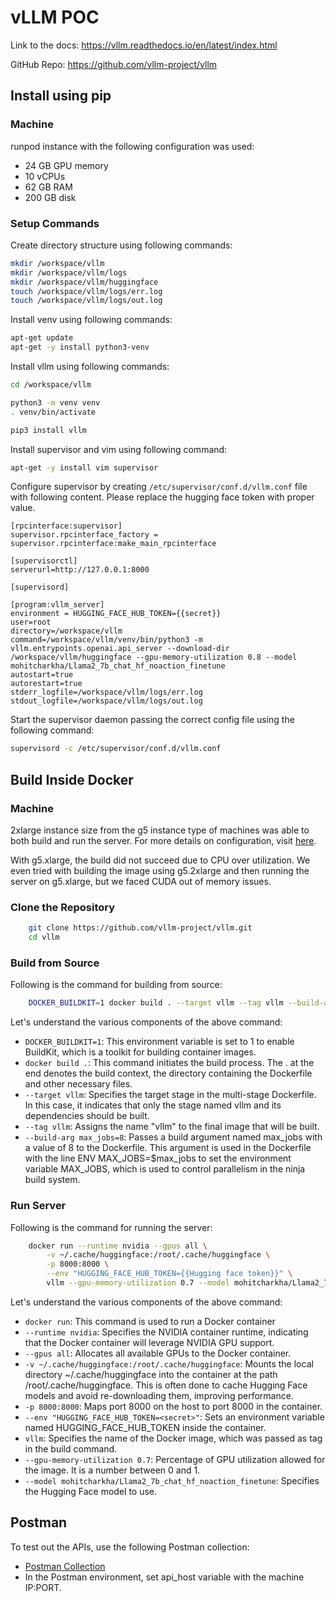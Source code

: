 # vLLM POC

Link to the docs: https://vllm.readthedocs.io/en/latest/index.html

GitHub Repo: https://github.com/vllm-project/vllm

## Install using pip

### Machine
runpod instance with the following configuration was used:
- 24 GB GPU memory
- 10 vCPUs
- 62 GB RAM
- 200 GB disk

### Setup Commands
Create directory structure using following commands:

```sh
mkdir /workspace/vllm
mkdir /workspace/vllm/logs
mkdir /workspace/vllm/huggingface
touch /workspace/vllm/logs/err.log
touch /workspace/vllm/logs/out.log
```

Install venv using following commands:

```sh
apt-get update
apt-get -y install python3-venv
```

Install vllm using following commands:

```sh
cd /workspace/vllm

python3 -m venv venv
. venv/bin/activate

pip3 install vllm
```

Install supervisor and vim using following command:

```sh
apt-get -y install vim supervisor
```

Configure supervisor by creating `/etc/supervisor/conf.d/vllm.conf` file with following content. Please replace the hugging face token with proper value.

```
[rpcinterface:supervisor]
supervisor.rpcinterface_factory = supervisor.rpcinterface:make_main_rpcinterface

[supervisorctl]
serverurl=http://127.0.0.1:8000

[supervisord]

[program:vllm_server]
environment = HUGGING_FACE_HUB_TOKEN={{secret}}
user=root
directory=/workspace/vllm
command=/workspace/vllm/venv/bin/python3 -m vllm.entrypoints.openai.api_server --download-dir /workspace/vllm/huggingface --gpu-memory-utilization 0.8 --model mohitcharkha/Llama2_7b_chat_hf_noaction_finetune
autostart=true
autorestart=true
stderr_logfile=/workspace/vllm/logs/err.log
stdout_logfile=/workspace/vllm/logs/out.log
```

Start the supervisor daemon passing the correct config file using the following command:

```sh
supervisord -c /etc/supervisor/conf.d/vllm.conf
```

## Build Inside Docker

### Machine
2xlarge instance size from the g5 instance type of machines was able to both build and run the server. For more details on configuration, visit [here](https://aws.amazon.com/ec2/instance-types/g5/).

With g5.xlarge, the build did not succeed due to CPU over utilization. We even tried with building the image using g5.2xlarge and then running the server on g5.xlarge, but we faced CUDA out of memory issues.

### Clone the Repository

```sh
    git clone https://github.com/vllm-project/vllm.git
    cd vllm
```

### Build from Source
Following is the command for building from source:
```sh
    DOCKER_BUILDKIT=1 docker build . --target vllm --tag vllm --build-arg max_jobs=8
```

Let's understand the various components of the above command:
- `DOCKER_BUILDKIT=1`: This environment variable is set to 1 to enable BuildKit, which is a toolkit for building container images.
- `docker build .`: This command initiates the build process. The . at the end denotes the build context, the directory containing the Dockerfile and other necessary files.
- `--target vllm`: Specifies the target stage in the multi-stage Dockerfile. In this case, it indicates that only the stage named vllm and its dependencies should be built.
- `--tag vllm`: Assigns the name "vllm" to the final image that will be built.
- `--build-arg max_jobs=8`: Passes a build argument named max_jobs with a value of 8 to the Dockerfile. This argument is used in the Dockerfile with the line ENV MAX_JOBS=$max_jobs to set the environment variable MAX_JOBS, which is used to control parallelism in the ninja build system.

### Run Server
Following is the command for running the server:
```sh    
    docker run --runtime nvidia --gpus all \
        -v ~/.cache/huggingface:/root/.cache/huggingface \
        -p 8000:8000 \
        --env "HUGGING_FACE_HUB_TOKEN={{Hugging face token}}" \
        vllm --gpu-memory-utilization 0.7 --model mohitcharkha/Llama2_7b_chat_hf_noaction_finetune
```
Let's understand the various components of the above command:
- `docker run`: This command is used to run a Docker container
- `--runtime nvidia`: Specifies the NVIDIA container runtime, indicating that the Docker container will leverage NVIDIA GPU support.
- `--gpus all`: Allocates all available GPUs to the Docker container.
- `-v ~/.cache/huggingface:/root/.cache/huggingface`: Mounts the local directory ~/.cache/huggingface into the container at the path /root/.cache/huggingface. This is often done to cache Hugging Face models and avoid re-downloading them, improving performance.
- `-p 8000:8000`: Maps port 8000 on the host to port 8000 in the container.
- `--env "HUGGING_FACE_HUB_TOKEN=<secret>"`: Sets an environment variable named HUGGING_FACE_HUB_TOKEN inside the container.
- `vllm`: Specifies the name of the Docker image, which was passed as tag in the build command.
- `--gpu-memory-utilization 0.7`: Percentage of GPU utilization allowed for the image. It is a number between 0 and 1.
- `--model mohitcharkha/Llama2_7b_chat_hf_noaction_finetune`: Specifies the Hugging Face model to use.

## Postman
To test out the APIs, use the following Postman collection:
- [Postman Collection](https://github.com/kedarchandrayan/vllm-poc/files/13360630/vllm.openai.postman_collection.json)
- In the Postman environment, set api_host variable with the machine IP:PORT.

